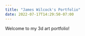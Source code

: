 ```yaml
---
title: "James Wilcock's Portfolio"
date: 2022-07-17T14:29:50-07:00
---
```

Welcome to my 3d art portfolio!

